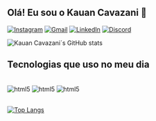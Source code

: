 ## Olá! Eu sou o Kauan Cavazani 👋


[![Instagram](https://img.shields.io/badge/Instagram-E4405F?style=for-the-badge&logo=instagram&logoColor=white)](https://www.instagram.com/kauan_cavazani/)
[![Gmail](https://img.shields.io/badge/Gmail-D14836?style=for-the-badge&logo=gmail&logoColor=white)](kauan.cavazani@gmail.com)
[![LinkedIn](https://img.shields.io/badge/LinkedIn-0077B5?style=for-the-badge&logo=linkedin&logoColor=white)](https://www.linkedin.com/in/kauan-cavazani-brianez-177916207/)
[![Discord](https://img.shields.io/badge/Discord-7289DA?style=for-the-badge&logo=discord&logoColor=white)](https://discord.com/channels/@me)

![Kauan Cavazani´s GitHub stats](https://github-readme-stats.vercel.app/api?username=KauanCavazani&show_icons=true&theme=midnight-purple)

## Tecnologias que uso no meu dia

<div style="display: inline_block"><br>
<img align="center" alt="html5" src="https://img.shields.io/badge/HTML5-E34F26?style=for-the-badge&logo=html5&logoColor=white">
<img align="center" alt="html5" src="https://img.shields.io/badge/CSS3-1572B6?style=for-the-badge&logo=css3&logoColor=white">
<img align="center" alt="html5" src="https://img.shields.io/badge/JavaScript-F7DF1E?style=for-the-badge&logo=javascript&logoColor=black">
</div><br>

[![Top Langs](https://github-readme-stats.vercel.app/api/top-langs/?username=KauanCavazani&layout=demo)](https://github.com/KauanCavazani/KauanCavazani)
